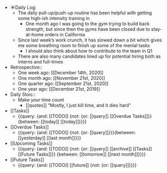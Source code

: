 - ☀️Daily Log:
    - The daily pull-up/push-up routine has been helpful with getting some high-ish intensity training in
        - One month ago I was going to the gym trying to build back strength, but since then the gyms have been closed due to stay-at-home orders in California
    - Since last week’s work crunch, it has slowed down a bit which gives me some breathing room to finish up some of the menial tasks
        - I should also think about how to contribute to the team in Q1
    - There are also many candidates lined up for potential hiring both as interns and full-times
- Retrospective::
    - One week ago: [[December 14th, 2020]]
    - One month ago: [[November 21st, 2020]]
    - One quarter ago: [[September 21st, 2020]]
    - One year ago: [[December 21st, 2019]]
- Daily Stoic::
    - Make your time count
        - [[quotes]] “Mostly, I just kill time, and it dies hard"
- [[Tasks]]
    - {{query: {and: [[TODO]] {not: {or: [[query]] [[Overdue Tasks]]}} {between: [[today]] [[today]]}}}}
- [[Overdue Tasks]]
    - {{query: {and: [[TODO]] {not: {or: [[query]]}}}{between: [[yesterday]] [[last month]]}}}
- [[Upcoming Tasks]]
    - {{query: {and: [[TODO]] {not: {or: [[query]] [[archive]] [[Tasks]] [[Future Tasks]]}} {between: [[tomorrow]] [[next month]]}}}}
- [[Future Tasks]]
    - {{query: {and: [[TODO]] [[future]] {not: {or: [[query]]}}}}
